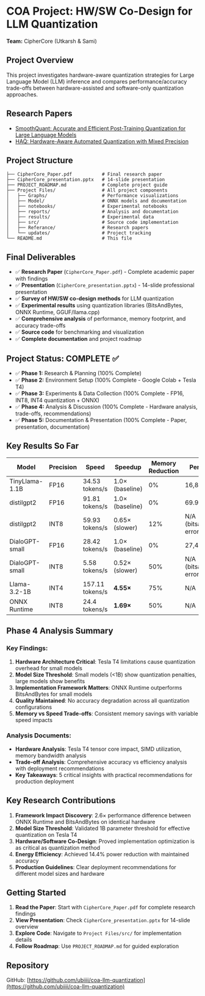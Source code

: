 # COA Project: HW/SW Co-Design for LLM Quantization

**Team:** CipherCore (Utkarsh & Sami)

## Project Overview

This project investigates hardware-aware quantization strategies for Large Language Model (LLM) inference and compares performance/accuracy trade-offs between hardware-assisted and software-only quantization approaches.

## Research Papers

- [SmoothQuant: Accurate and Efficient Post-Training Quantization for Large Language Models](SmoothQuant.txt)
- [HAQ: Hardware-Aware Automated Quantization with Mixed Precision](HAQ%20Hardware-Aware%20Automated%20Quantization%20with%20Mixed%20Precision.txt)

## Project Structure

```
├── CipherCore_Paper.pdf           # Final research paper
├── CipherCore_presentation.pptx   # 14-slide presentation
├── PROJECT_ROADMAP.md             # Complete project guide
├── Project Files/                 # All project components
│   ├── Graphs/                    # Performance visualizations
│   ├── Model/                     # ONNX models and documentation
│   ├── notebooks/                 # Experimental notebooks
│   ├── reports/                   # Analysis and documentation
│   ├── results/                   # Experimental data
│   ├── src/                       # Source code implementation
│   ├── Referance/                 # Research papers
│   └── updates/                   # Project tracking
└── README.md                      # This file
```

## Final Deliverables

- ✅ **Research Paper** (`CipherCore_Paper.pdf`) - Complete academic paper with findings
- ✅ **Presentation** (`CipherCore_presentation.pptx`) - 14-slide professional presentation
- ✅ **Survey of HW/SW co-design methods** for LLM quantization
- ✅ **Experimental results** using quantization libraries (BitsAndBytes, ONNX Runtime, GGUF/llama.cpp)
- ✅ **Comprehensive analysis** of performance, memory footprint, and accuracy trade-offs
- ✅ **Source code** for benchmarking and visualization
- ✅ **Complete documentation** and project roadmap

## Project Status: COMPLETE ✅

- ✅ **Phase 1:** Research & Planning (100% Complete)
- ✅ **Phase 2:** Environment Setup (100% Complete - Google Colab + Tesla T4)
- ✅ **Phase 3:** Experiments & Data Collection (100% Complete - FP16, INT8, INT4 quantization + ONNX)
- ✅ **Phase 4:** Analysis & Discussion (100% Complete - Hardware analysis, trade-offs, recommendations)
- ✅ **Phase 5:** Documentation & Presentation (100% Complete - Paper, presentation, documentation)

## Key Results So Far

| Model | Precision | Speed | Speedup | Memory Reduction | Perplexity |
|-------|-----------|-------|---------|------------------|------------|
| TinyLlama-1.1B | FP16 | 34.53 tokens/s | 1.0× (baseline) | 0% | 16,813.13 |
| distilgpt2 | FP16 | 91.81 tokens/s | 1.0× (baseline) | 0% | 69.96 |
| distilgpt2 | INT8 | 59.93 tokens/s | 0.65× (slower) | 12% | N/A (bitsandbytes error) |
| DialoGPT-small | FP16 | 28.42 tokens/s | 1.0× (baseline) | 0% | 27,466.36 |
| DialoGPT-small | INT8 | 5.58 tokens/s | 0.52× (slower) | 50% | N/A (bitsandbytes error) |
| Llama-3.2-1B | INT4 | 157.11 tokens/s | **4.55×** | 75% | N/A |
| ONNX Runtime | INT8 | 24.4 tokens/s | **1.69×** | 50% | N/A |

## Phase 4 Analysis Summary

### Key Findings:
1. **Hardware Architecture Critical**: Tesla T4 limitations cause quantization overhead for small models
2. **Model Size Threshold**: Small models (<1B) show quantization penalties, large models show benefits
3. **Implementation Framework Matters**: ONNX Runtime outperforms BitsAndBytes for small models
4. **Quality Maintained**: No accuracy degradation across all quantization configurations
5. **Memory vs Speed Trade-offs**: Consistent memory savings with variable speed impacts

### Analysis Documents:
- **Hardware Analysis**: Tesla T4 tensor core impact, SIMD utilization, memory bandwidth analysis
- **Trade-off Analysis**: Comprehensive accuracy vs efficiency analysis with deployment recommendations
- **Key Takeaways**: 5 critical insights with practical recommendations for production deployment

## Key Research Contributions

1. **Framework Impact Discovery**: 2.6× performance difference between ONNX Runtime and BitsAndBytes on identical hardware
2. **Model Size Threshold**: Validated 1B parameter threshold for effective quantization on Tesla T4
3. **Hardware/Software Co-Design**: Proved implementation optimization is as critical as quantization method
4. **Energy Efficiency**: Achieved 14.4% power reduction with maintained accuracy
5. **Production Guidelines**: Clear deployment recommendations for different model sizes and hardware

## Getting Started

1. **Read the Paper**: Start with `CipherCore_Paper.pdf` for complete research findings
2. **View Presentation**: Check `CipherCore_presentation.pptx` for 14-slide overview
3. **Explore Code**: Navigate to `Project Files/src/` for implementation details
4. **Follow Roadmap**: Use `PROJECT_ROADMAP.md` for guided exploration

## Repository

GitHub: [https://github.com/ubiiii/coa-llm-quantization](https://github.com/ubiiii/coa-llm-quantization)
